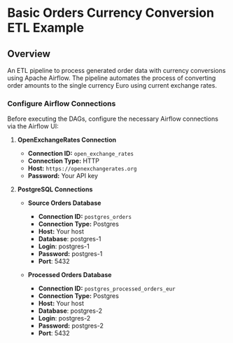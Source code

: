 # Basic Orders Currency Conversion ETL Example
## Overview
An ETL pipeline to process generated order data with currency conversions using Apache Airflow. The pipeline automates the process of converting order amounts to the single currency Euro using current exchange rates.

### Configure Airflow Connections

Before executing the DAGs, configure the necessary Airflow connections via the Airflow UI:

1. **OpenExchangeRates Connection**
   - **Connection ID:** `open_exchange_rates`
   - **Connection Type:** HTTP
   - **Host:** `https://openexchangerates.org`
   - **Password:** Your API key

2. **PostgreSQL Connections**
   - **Source Orders Database**
     - **Connection ID:** `postgres_orders`
     - **Connection Type:** Postgres
     - **Host:** Your host
     - **Database**: postgres-1
     - **Login**: postgres-1
     - **Password:** postgres-1
     - **Port**: 5432

   - **Processed Orders Database**
     - **Connection ID:** `postgres_processed_orders_eur`
     - **Connection Type:** Postgres
     - **Host:** Your host
     - **Database**: postgres-2
     - **Login**: postgres-2
     - **Password:** postgres-2
     - **Port**: 5432
